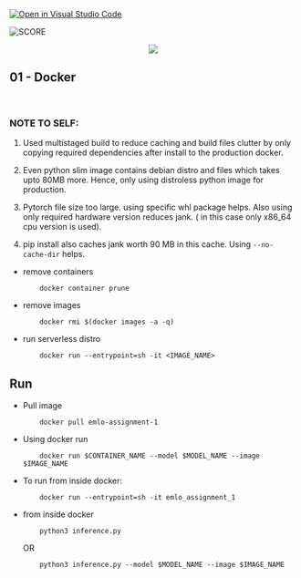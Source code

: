 [![Open in Visual Studio Code](https://classroom.github.com/assets/open-in-vscode-c66648af7eb3fe8bc4f294546bfd86ef473780cde1dea487d3c4ff354943c9ae.svg)](https://classroom.github.com/online_ide?assignment_repo_id=8310499&assignment_repo_type=AssignmentRepo)

![SCORE](https://github.com/The-School-of-AI/emlov2-session-01-shikharx06/actions/workflows/classroom.yml/badge.svg)


<div align="center">
    <img src="./media/Bladezone.gif"/>
</div>

<!-- [EMLO V2 - Session 01](/media/Bladezone.gif) -->

## 01 - Docker

<br/>

### NOTE TO SELF:

1. Used multistaged build to reduce caching and build files clutter by only copying required dependencies after install to the production docker.

2. Even python slim image contains debian distro and files which takes upto 80MB more. Hence, only using distroless python image for production.

3. Pytorch file size too large. using specific whl package helps. Also using only required hardware version reduces jank. ( in this case only x86_64 cpu version is used).

4. pip install also caches jank worth 90 MB in this cache. Using `--no-cache-dir` helps.

- remove containers 

    ```
        docker container prune
    ```

- remove images 

    ```
        docker rmi $(docker images -a -q)
    ``` 

- run serverless distro

    ```
        docker run --entrypoint=sh -it <IMAGE_NAME>
    ```

## Run

- Pull image 

    ```
        docker pull emlo-assignment-1
    ```

- Using docker run 

    ```
        docker run $CONTAINER_NAME --model $MODEL_NAME --image $IMAGE_NAME
    ```

- To run from inside docker:

    ```
        docker run --entrypoint=sh -it emlo_assignment_1
    ```

- from inside docker 

    ```
        python3 inference.py
    ```

    OR 

    ``` 
        python3 inference.py --model $MODEL_NAME --image $IMAGE_NAME
    ```
